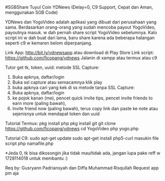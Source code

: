 #SGBShare
Tuyul Coin YDNews
(Delay=0, C9 Support, Cepat dan Aman, menggunakan SGB Code)

YDNews dan YogoVideo adalah aplikasi yang dibuat dari perusahaan yang sama. Berdasarkan orang-orang yang sudah mencoba payout YogoVideo, payoutnya masuk.
w dah pernah share script YogoVideo sebelumnya. Kalo script ini w dah buat dari lama, baru share karena ada beberapa halangan seperti c9 w kemaren belom diperpanjang.

Link App: http://bit.ly/ydnewsapp atau download di Play Store
Link script: https://github.com/ficopang/ydnews
Jalanin di xampp atau termux atau c9

Tutor get tk, token, uuid:
metode SSL Capture:
1. Buka apknya, daftar/login
2. Buka ssl capture atau semacamnya klik play
3. buka apknya cari yang kek di ss
metode tanpa SSL Capture:
1. Buka apknya, daftar/login
2. ke pojok kanan (me), pencet quick invite tips, pencet invite friends to earn more (paling bawah),
3. Invite friend now (paling bawah), terus copy link dan paste ke note atau sejenisnya untuk mendapat token dan uuid

Tutorial Termux:
pkg install php
pkg install git
git clone https://github.com/ficopang/ydnews
cd YogoVideo
php yogo.php

Tutorial C9:
sudo apt-get update
sudo apt-get install php5-curl
masukin file script
php namafile.php

*Jeda 0, tk bisa dikosongin jika tidak mau/tidak ada, jangan lupa pake reff w 1728114018 untuk membantu :)

Req by: Gusryann Padriansyah dan Diffa Muhammad Risqullah
Request app pm aja
